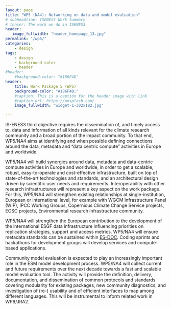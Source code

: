 ```yaml
---
layout: page
title: "WP5 (NA4): Networking on data and model evaluation"
# subheadline: ISENES3 Work Summary
# teaser: The work we do in ISENES3
header:
   image_fullwidth: "header_homepage_13.jpg"
permalink: "/wp5/"
categories:
    - design
tags:
    - design
    - background color
    - header
#header:
    #background-color: "#186F4D"
header:
    title: Work Package 5 (WP5)
    background-color: "#186F4D;"
    #caption: This is a caption for the header image with link
    #caption_url: https://unsplash.com/
    image_fullwidth: "widget-1-302x182.jpg"

---
```


IS-ENES3 third objective requires the dissemination of, and timely access to, data and information of all kinds relevant for the climate research community and a broad portion of the impact community. To that end, WP5/NA4 aims at identifying and when possible defining connections around the data, metadata and “data centric compute” activities in Europe and worldwide.

WP5/NA4 will build synergies around data, metadata and data-centric compute activities in Europe and worldwide, in order to get a scalable, robust, easy-to-operate and cost-effective infrastructure, built on top of state-of-the-art technologies and standards, and an architectural design driven by scientific user needs and requirements. Interoperability with other research infrastructures will represent a key aspect on the work package. For this, WP5/NA4 will strengthen existing relationships at single-institution, European or international level, for example with WGCM Infrastructure Panel (WIP), IPCC Working Groups, Copernicus Climate Change Service projects, EOSC projects, Environmental research infrastructure community.

WP5/NA4 will strengthen the European contribution to the development of the international ESGF data infrastructure influencing priorities on replication strategies, support and access metrics. WP5/NA4 will ensure metadata standards can be sustained within [ES-DOC](https://search.es-doc.org/). Coding sprints and hackathons for development groups will develop services and compute-based applications.

Community model evaluation is expected to play an increasingly important role in the ESM model development process. WP5/NA4 will collect current and future requirements over the next decade towards a fast and scalable model evaluation tool. The activity will provide the definition, delivery, documentation, and dissemination of common protocols and standards covering modularity for existing packages, new community diagnostics, and investigation of (re-) usability and of efficient interfaces to map among different languages. This will be instrumental to inform related work in WP9/JRA2.
